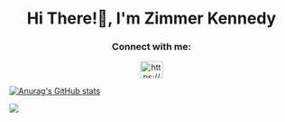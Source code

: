 <h1 align="center">Hi There!👋, I'm Zimmer Kennedy</h1>

<h3 align="center">Connect with me:</h3>
<p align="center">
<a href="https://linkedin.com/in/https://www.linkedin.com/in/zimmerkennedy/" target="blank"><img align="center" src="https://raw.githubusercontent.com/rahuldkjain/github-profile-readme-generator/master/src/images/icons/Social/linked-in-alt.svg" alt="https://www.linkedin.com/in/zimmerkennedy/" height="30" width="40" /></a>
</p>

[![Anurag's GitHub stats](https://github-readme-stats.vercel.app/api?username=ZimmerKennedy)](https://github.com/anuraghazra/github-readme-stats)

![](https://komarev.com/ghpvc/?username=ZimmerKennedy)
